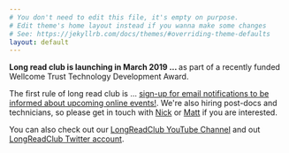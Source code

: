 ```yaml
---
# You don't need to edit this file, it's empty on purpose.
# Edit theme's home layout instead if you wanna make some changes
# See: https://jekyllrb.com/docs/themes/#overriding-theme-defaults
layout: default
---
```


<b>Long read club is launching in March 2019 ... </b> as part of a recently funded Wellcome Trust Technology Development Award.

The first rule of long read club is ... <a href="https://docs.google.com/forms/d/1T4T3GsMMcuREW-DFb1h5XoBB-Wdj00DxmyseZka1zhc/viewform">sign-up for email notifications to be informed about upcoming online events!</a>. We're also hiring post-docs and technicians, so please get in touch with <a href="mailto:n.j.loman@bham.ac.uk">Nick</a> or <a href="mailto:matt.loose@nottingham.ac.uk">Matt</a> if you are interested.

You can also check out our <a href="https://www.youtube.com/c/LongReadClub">LongReadClub YouTube Channel</a> and out <a href="https://www.twitter.com/longreadclub">LongReadClub Twitter account</a>.

